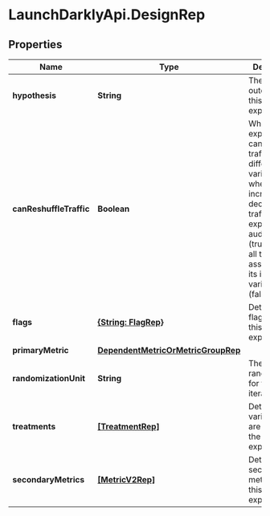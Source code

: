 # LaunchDarklyApi.DesignRep

## Properties

Name | Type | Description | Notes
------------ | ------------- | ------------- | -------------
**hypothesis** | **String** | The expected outcome of this experiment | 
**canReshuffleTraffic** | **Boolean** | Whether the experiment can reassign traffic to different variations when you increase or decrease the traffic in your experiment audience (true) or keep all traffic assigned to its initial variation (false). | [optional] 
**flags** | [**{String: FlagRep}**](FlagRep.md) | Details on the flag used in this experiment | [optional] 
**primaryMetric** | [**DependentMetricOrMetricGroupRep**](DependentMetricOrMetricGroupRep.md) |  | [optional] 
**randomizationUnit** | **String** | The unit of randomization for this iteration | [optional] 
**treatments** | [**[TreatmentRep]**](TreatmentRep.md) | Details on the variations you are testing in the experiment | [optional] 
**secondaryMetrics** | [**[MetricV2Rep]**](MetricV2Rep.md) | Details on the secondary metrics for this experiment | [optional] 


